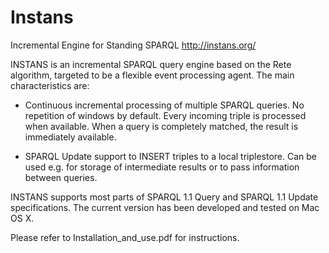 Instans
=======

Incremental Engine for Standing SPARQL
http://instans.org/

INSTANS is an incremental SPARQL query engine based on the Rete algorithm, targeted to be a flexible event processing agent. The main characteristics are:

* Continuous incremental processing of multiple SPARQL queries. No repetition of windows by
default. Every incoming triple is processed when available. When a query is completely matched, the
result is immediately available.

* SPARQL Update support to INSERT triples to a local triplestore. Can be used e.g. for storage of
intermediate results or to pass information between queries.

INSTANS supports most parts of SPARQL 1.1 Query and SPARQL 1.1 Update
specifications. The current version has been developed and tested on
Mac OS X. 

Please refer to Installation_and_use.pdf for instructions.

